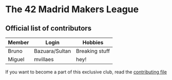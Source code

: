 # The 42 Madrid Makers League

## Official list of contributors

|Member|Login|Hobbies|
|---|---|---|
|Bruno|Bazuara/Sultan|Breaking stuff|
|Miguel|mvillaes|hey!|

If you want to become a part of this exclusive club, read the [contributing file](CONTRIBUTING.md)
